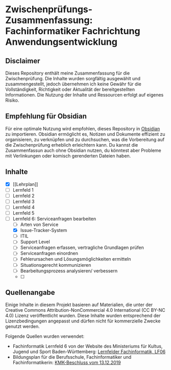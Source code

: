 # Zwischenprüfungs-Zusammenfassung: Fachinformatiker Fachrichtung Anwendungsentwicklung

## Disclaimer

Dieses Repository enthält meine Zusammenfassung für die Zwischenprüfung. Die Inhalte wurden sorgfältig ausgewählt und zusammengestellt, jedoch übernehmen ich keine Gewähr für die Vollständigkeit, Richtigkeit oder Aktualität der bereitgestellten Informationen. Die Nutzung der Inhalte und Ressourcen erfolgt auf eigenes Risiko.

## Empfehlung für Obsidian

Für eine optimale Nutzung wird empfohlen, dieses Repository in [Obsidian](https://obsidian.md/) zu importieren. Obsidian ermöglicht es, Notizen und Dokumente effizient zu organisieren, zu verknüpfen und zu durchsuchen, was die Vorbereitung auf die Zwischenprüfung erheblich erleichtern kann. Du kannst die Zusammenfassun auch ohne Obsidian nutzen, du könntest aber Probleme mit Verlinkungen oder komisch gerenderten Dateien haben.

## Inhalte

- [x] [[Lehrplan]]
- [ ] Lernfeld 1
- [ ] Lernfeld 2
- [ ] Lernfeld 3
- [ ] Lernfeld 4
- [ ] Lernfeld 5
- [ ] Lernfeld 6: Serviceanfragen bearbeiten
	- [ ] Arten von Service
	- [x] Issue-Tracker-System
	- [ ] ITIL
	- [ ] Support Level
	- [ ] Serviceanfragen erfassen, vertragliche Grundlagen prüfen
	- [ ] Serviceanfragen einordnen
	- [ ] Fehlerursachen und Lösungsmöglichkeiten ermitteln
	- [ ] Situationsgerecht kommunizieren
	- [ ] Bearbeitungsprozess analysieren/ verbessern
	- [ ] 
## Quellenangabe

Einige Inhalte in diesem Projekt basieren auf Materialien, die unter der Creative Commons Attribution-NonCommercial 4.0 International (CC BY-NC 4.0) Lizenz veröffentlicht wurden. Diese Inhalte wurden entsprechend der Lizenzbedingungen angepasst und dürfen nicht für kommerzielle Zwecke genutzt werden.

Folgende Quellen wurden verwendet:

- Fachinformatik Lernfeld 6 von der Website des Ministeriums für Kultus, Jugend und Sport Baden-Württemberg: [Lernfelder Fachinformatik, LF06](https://www.schule-bw.de/faecher-und-schularten/berufliche-schularten/berufsschule/lernfelder/etechnik/fachinformatik/lf06)
- Bildungsplan für die Berufsschule, Fachinformatiker und Fachinformatikerin: [KMK-Beschluss vom 13.12.2019](https://www.bildungsplaene-bw.de/site/bildungsplan/get/documents_E201170933/lsbw/Bildungsplaene-BERS/MediaCenter/bs/bs_berufsbez/BS_Technische%20IT%20Berufe_2019-12-13.pdf)
